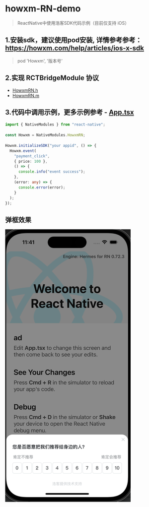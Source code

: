# howxm-RN-demo

> ReactNative中使用浩客SDK代码示例（目前仅支持 iOS）

## 1.安装sdk，建议使用pod安装, 详情参考参考：https://howxm.com/help/articles/ios-x-sdk
> pod 'Howxm', '版本号'

## 2.实现 RCTBridgeModule 协议
- [HowxmRN.h](ios/HowxmRN.h)
- [HowxmRN.m](ios/HowxmRN.m)


## 3.代码中调用示例，更多示例参考 - [App.tsx](App.tsx)
```typescript jsx
import { NativeModules } from "react-native";

const Howxm = NativeModules.HowxmRN;

Howxm.initializeSDK("your appid", () => {
  Howxm.event(
    "payment_click",
    { price: 100 },
    () => {
      console.info("event success");
    },
    (error: any) => {
      console.error(error);
    }
  );
});
```

## 弹框效果
![img.png](img.png)
